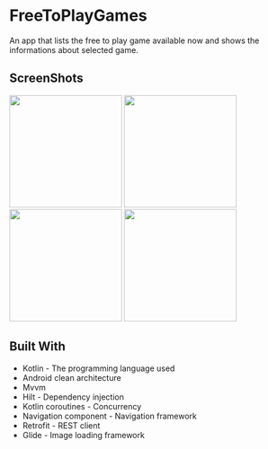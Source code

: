 # FreeToPlayGames
An app that lists the free to play game available now and shows the informations about selected game. 

## ScreenShots


<img src="https://user-images.githubusercontent.com/79282676/216654719-c36a3d97-45e1-47b7-9eab-3e3265491822.jpeg" width="200"> <img src="https://user-images.githubusercontent.com/79282676/216654849-96de752d-cbfa-4808-a203-ae1bb2c4815c.jpeg" width="200"> <img src="https://user-images.githubusercontent.com/79282676/216656116-0f547526-f08e-43ae-b00e-27c10a544152.jpeg" width="200"> <img src="https://user-images.githubusercontent.com/79282676/216656325-9d936f7f-f8b5-43c6-8ec3-374aac55e94f.jpeg" width="200"> 

## Built With
* Kotlin - The programming language used
* Android clean architecture
* Mvvm
* Hilt - Dependency injection
* Kotlin coroutines - Concurrency
* Navigation component - Navigation framework
* Retrofit - REST client
* Glide - Image loading framework
